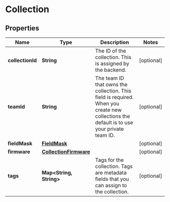 

# Collection

## Properties

Name | Type | Description | Notes
------------ | ------------- | ------------- | -------------
**collectionId** | **String** | The ID of the collection. This is assigned by the backend. |  [optional]
**teamId** | **String** | The team ID that owns the collection. This field is required. When you create new collections the default is to use your private team ID. |  [optional]
**fieldMask** | [**FieldMask**](FieldMask.md) |  |  [optional]
**firmware** | [**CollectionFirmware**](CollectionFirmware.md) |  |  [optional]
**tags** | **Map&lt;String, String&gt;** | Tags for the collection. Tags are metadata fields that you can assign to the collection. |  [optional]



